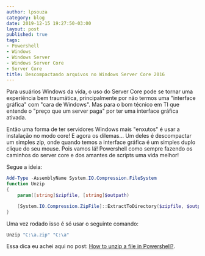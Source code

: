 ```yaml
---
author: lpsouza
category: blog
date: 2019-12-15 19:27:50-03:00
layout: post
published: true
tags:
- Powershell
- Windows
- Windows Server
- Windows Server Core
- Server Core
title: Descompactando arquivos no Windows Server Core 2016
---
```


Para usuários Windows da vida, o uso do Server Core pode se tornar uma experiência bem traumática, principalmente por não termos uma "interface gráfica" com "cara de Windows". Mas para o bom técnico em TI que entende o "preço que um server paga" por ter uma interface gráfica ativada.

Então uma forma de ter servidores Windows mais "enxutos" é usar a instalação no modo core! E agora os dilemas... Um deles é descompactar um simples zip, onde quando temos a interface gráfica é um simples duplo clique do seu mouse. Pois vamos lá! Powershell como sempre fazendo os caminhos do server core e dos amantes de scripts uma vida melhor!

Segue a ideia:

```Powershell
Add-Type -AssemblyName System.IO.Compression.FileSystem
function Unzip
{
    param([string]$zipfile, [string]$outpath)

    [System.IO.Compression.ZipFile]::ExtractToDirectory($zipfile, $outpath)
}
```

Uma vez rodado isso é só usar o seguinte comando:

```Powershell
Unzip "C:\a.zip" "C:\a"
```

Essa dica eu achei aqui no post: [How to unzip a file in Powershell?](https://stackoverflow.com/a/27768628).